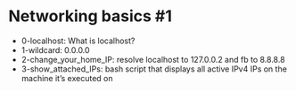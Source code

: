 # Networking basics #1
* 0-localhost: What is localhost?
* 1-wildcard: 0.0.0.0
* 2-change_your_home_IP: resolve localhost to 127.0.0.2 and fb to 8.8.8.8
* 3-show_attached_IPs: bash script that displays all active IPv4 IPs on the machine it’s executed on
